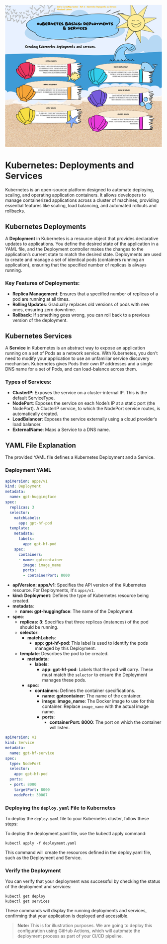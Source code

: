 ![Kubernetes](img/kubernetes.jpg)
# Kubernetes: Deployments and Services

Kubernetes is an open-source platform designed to automate deploying, scaling, and operating application containers. It allows developers to manage containerized applications across a cluster of machines, providing essential features like scaling, load balancing, and automated rollouts and rollbacks.

## Kubernetes Deployments

A **Deployment** in Kubernetes is a resource object that provides declarative updates to applications. You define the desired state of the application in a YAML file, and the Deployment controller makes the changes to the application’s current state to match the desired state. Deployments are used to create and manage a set of identical pods (containers running an application), ensuring that the specified number of replicas is always running.

### Key Features of Deployments:
- **Replica Management**: Ensures that a specified number of replicas of a pod are running at all times.
- **Rolling Updates**: Gradually replaces old versions of pods with new ones, ensuring zero downtime.
- **Rollback**: If something goes wrong, you can roll back to a previous version of the deployment.

## Kubernetes Services

A **Service** in Kubernetes is an abstract way to expose an application running on a set of Pods as a network service. With Kubernetes, you don't need to modify your application to use an unfamiliar service discovery mechanism. Kubernetes gives Pods their own IP addresses and a single DNS name for a set of Pods, and can load-balance across them.

### Types of Services:
- **ClusterIP**: Exposes the service on a cluster-internal IP. This is the default ServiceType.
- **NodePort**: Exposes the service on each Node’s IP at a static port (the NodePort). A ClusterIP service, to which the NodePort service routes, is automatically created.
- **LoadBalancer**: Exposes the service externally using a cloud provider’s load balancer.
- **ExternalName**: Maps a Service to a DNS name.

## YAML File Explanation

The provided YAML file defines a Kubernetes Deployment and a Service.

### Deployment YAML

```yaml
apiVersion: apps/v1
kind: Deployment
metadata:
  name: gpt-huggingface
spec:
  replicas: 3
  selector:
    matchLabels:
      app: gpt-hf-pod
  template:
    metadata:
      labels:
        app: gpt-hf-pod
    spec:
      containers:
      - name: gptcontainer
        image: image_name
        ports:
        - containerPort: 8000
```

- **apiVersion: apps/v1**: Specifies the API version of the Kubernetes resource. For Deployments, it's `apps/v1`.
- **kind: Deployment**: Defines the type of Kubernetes resource being created.
- **metadata**:
  - **name: gpt-huggingface**: The name of the Deployment.
- **spec**:
  - **replicas: 3**: Specifies that three replicas (instances) of the pod should be running.
  - **selector**:
    - **matchLabels**:
      - **app: gpt-hf-pod**: This label is used to identify the pods managed by this Deployment.
  - **template**: Describes the pod to be created.
    - **metadata**:
      - **labels**:
        - **app: gpt-hf-pod**: Labels that the pod will carry. These must match the `selector` to ensure the Deployment manages these pods.
    - **spec**:
      - **containers**: Defines the container specifications.
        - **name: gptcontainer**: The name of the container.
        - **image: image_name**: The Docker image to use for this container. Replace `image_name` with the actual image name.
        - **ports**:
          - **containerPort: 8000**: The port on which the container will listen.

```yaml
apiVersion: v1
kind: Service
metadata:
  name: gpt-hf-service
spec:
  type: NodePort
  selector:
    app: gpt-hf-pod
  ports:
  - port: 8000 
    targetPort: 8000
    nodePort: 30007
```

### Deploying the `deploy.yaml` File to Kubernetes

To deploy the `deploy.yaml` file to your Kubernetes cluster, follow these steps:

To deploy the deployment.yaml file, use the kubectl apply command:

```
kubectl apply -f deployment.yaml
```

This command will create the resources defined in the deploy.yaml file, such as the Deployment and Service.


### Verify the Deployment

You can verify that your deployment was successful by checking the status of the deployment and services:

```
kubectl get deploy
kubectl get services
```

These commands will display the running deployments and services, confirming that your application is deployed and accessible.

> **Note:** This is for illustration purposes. We are going to deploy this configuration using GitHub Actions, which will automate the deployment process as part of your CI/CD pipeline.
